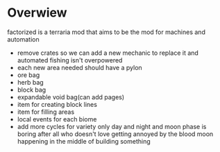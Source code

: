 
# Overwiew

factorized is a terraria mod that aims to be the mod for machines and automation

- remove crates so we can add a new mechanic to replace it and automated fishing isn't overpowered
- each new area needed should have a pylon
- ore bag
- herb bag
- block bag
- expandable void bag(can add pages)
- item for creating block lines
- item for filling areas
- local events for each biome
- add more cycles for variety only day and night and moon phase is boring 
after all who doesn't love getting annoyed by the blood moon happening
in the middle of building something

